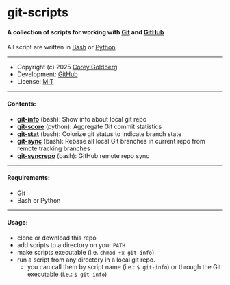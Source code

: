 # git-scripts

#### A collection of scripts for working with [Git][git-home] and [GitHub][github-home]

All script are written in [Bash][bash-home] or [Python][python-home].

---

- Copyright (c) 2025 [Corey Goldberg][github-profile]
- Development: [GitHub][github-repo]
- License: [MIT][mit-license]

----

#### Contents:

- [**git-info**](https://github.com/cgoldberg/git-scripts/blob/main/git-info) (bash): Show info about local git repo
- [**git-score**](https://github.com/cgoldberg/git-scripts/blob/main/git-score) (python): Aggregate Git commit statistics
- [**git-stat**](https://github.com/cgoldberg/git-scripts/blob/main/git-stat) (bash): Colorize git status to indicate branch state
- [**git-sync**](https://github.com/cgoldberg/git-scripts/blob/main/git-sync) (bash): Rebase all local Git branches in current repo from remote tracking branches
- [**git-syncrepo**](https://github.com/cgoldberg/git-scripts/blob/main/git-syncrepo) (bash): GitHub remote repo sync

----

#### Requirements:

- Git
- Bash or Python

----

#### Usage:

- clone or download this repo
- add scripts to a directory on your `PATH`
- make scripts executable (i.e. `chmod +x git-info`)
- run a script from any directory in a local git repo.
  - you can call them by script name (i.e.: `$ git-info`)
    or through the Git executable (i.e.: `$ git info`)

[git-home]: https://git-scm.com
[github-home]: https://github.com
[github-profile]: https://github.com/cgoldberg
[github-repo]: https://github.com/cgoldberg/git-scripts
[bash-home]: https://www.gnu.org/software/bash
[python-home]: https://www.python.org
[mit-license]: https://raw.githubusercontent.com/cgoldberg/git-scripts/refs/heads/main/LICENSE
